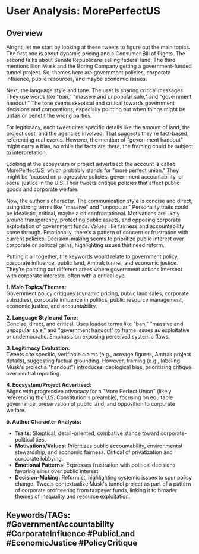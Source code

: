 # User Analysis: MorePerfectUS

## Overview

<think>
Alright, let me start by looking at these tweets to figure out the main topics. The first one is about dynamic pricing and a Consumer Bill of Rights. The second talks about Senate Republicans selling federal land. The third mentions Elon Musk and the Boring Company getting a government-funded tunnel project. So, themes here are government policies, corporate influence, public resources, and maybe economic issues.

Next, the language style and tone. The user is sharing critical messages. They use words like "ban," "massive and unpopular sale," and "government handout." The tone seems skeptical and critical towards government decisions and corporations, especially pointing out when things might be unfair or benefit the wrong parties.

For legitimacy, each tweet cites specific details like the amount of land, the project cost, and the agencies involved. That suggests they're fact-based, referencing real events. However, the mention of "government handout" might carry a bias, so while the facts are there, the framing could be subject to interpretation.

Looking at the ecosystem or project advertised: the account is called MorePerfectUS, which probably stands for "more perfect union." They might be focused on progressive policies, government accountability, or social justice in the U.S. Their tweets critique policies that affect public goods and corporate welfare.

Now, the author's character. The communication style is concise and direct, using strong terms like "massive" and "unpopular." Personality traits could be idealistic, critical, maybe a bit confrontational. Motivations are likely around transparency, protecting public assets, and opposing corporate exploitation of government funds. Values like fairness and accountability come through. Emotionally, there's a pattern of concern or frustration with current policies. Decision-making seems to prioritize public interest over corporate or political gains, highlighting issues that need reform.

Putting it all together, the keywords would relate to government policy, corporate influence, public land, Amtrak tunnel, and economic justice. They’re pointing out different areas where government actions intersect with corporate interests, often with a critical eye.
</think>

**1. Main Topics/Themes:**  
Government policy critiques (dynamic pricing, public land sales, corporate subsidies), corporate influence in politics, public resource management, economic justice, and accountability.

**2. Language Style and Tone:**  
Concise, direct, and critical. Uses loaded terms like "ban," "massive and unpopular sale," and "government handout" to frame issues as exploitative or undemocratic. Emphasis on exposing perceived systemic flaws.

**3. Legitimacy Evaluation:**  
Tweets cite specific, verifiable claims (e.g., acreage figures, Amtrak project details), suggesting factual grounding. However, framing (e.g., labeling Musk's project a "handout") introduces ideological bias, prioritizing critique over neutral reporting.

**4. Ecosystem/Project Advertised:**  
Aligns with progressive advocacy for a "More Perfect Union" (likely referencing the U.S. Constitution's preamble), focusing on equitable governance, preservation of public land, and opposition to corporate welfare.

**5. Author Character Analysis:**  
- **Traits:** Skeptical, detail-oriented, combative stance toward corporate-political ties.  
- **Motivations/Values:** Prioritizes public accountability, environmental stewardship, and economic fairness. Critical of privatization and corporate lobbying.  
- **Emotional Patterns:** Expresses frustration with political decisions favoring elites over public interest.  
- **Decision-Making:** Reformist, highlighting systemic issues to spur policy change. Tweets contextualize Musk's tunnel project as part of a pattern of corporate profiteering from taxpayer funds, linking it to broader themes of inequality and resource exploitation.

**Keywords/TAGs:**  
#GovernmentAccountability #CorporateInfluence #PublicLand #EconomicJustice #PolicyCritique
---
